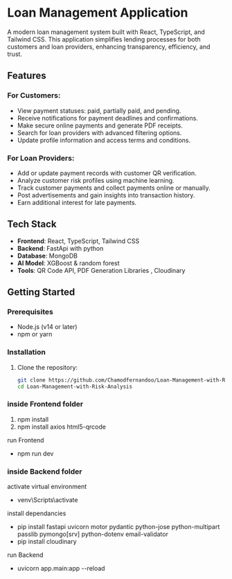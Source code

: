 # Loan Management Application  

A modern loan management system built with React, TypeScript, and Tailwind CSS. This application simplifies lending processes for both customers and loan providers, enhancing transparency, efficiency, and trust.  

## Features  

### For Customers:  
- View payment statuses: paid, partially paid, and pending.  
- Receive notifications for payment deadlines and confirmations.  
- Make secure online payments and generate PDF receipts.  
- Search for loan providers with advanced filtering options.  
- Update profile information and access terms and conditions.  

### For Loan Providers:  
- Add or update payment records with customer QR verification.  
- Analyze customer risk profiles using machine learning.  
- Track customer payments and collect payments online or manually.  
- Post advertisements and gain insights into transaction history.  
- Earn additional interest for late payments.  

## Tech Stack  
- **Frontend**: React, TypeScript, Tailwind CSS   
- **Backend**: FastApi with python
- **Database**: MongoDB
- **AI Model**: XGBoost & random forest 
- **Tools**: QR Code API, PDF Generation Libraries , Cloudinary

## Getting Started  

### Prerequisites  
- Node.js (v14 or later)  
- npm or yarn  

### Installation  
1. Clone the repository:  
   ```bash  
   git clone https://github.com/Chamodfernandoo/Loan-Management-with-Risk-Analysis.git 
   cd Loan-Management-with-Risk-Analysis

### inside Frontend folder
1. npm install 
2. npm install axios  html5-qrcode

run Frontend
- npm run dev  


### inside Backend folder
activate virtual environment
- venv\Scripts\activate

install dependancies
- pip install fastapi uvicorn motor pydantic python-jose python-multipart passlib pymongo[srv] python-dotenv email-validator
- pip install cloudinary

run Backend
- uvicorn app.main:app --reload